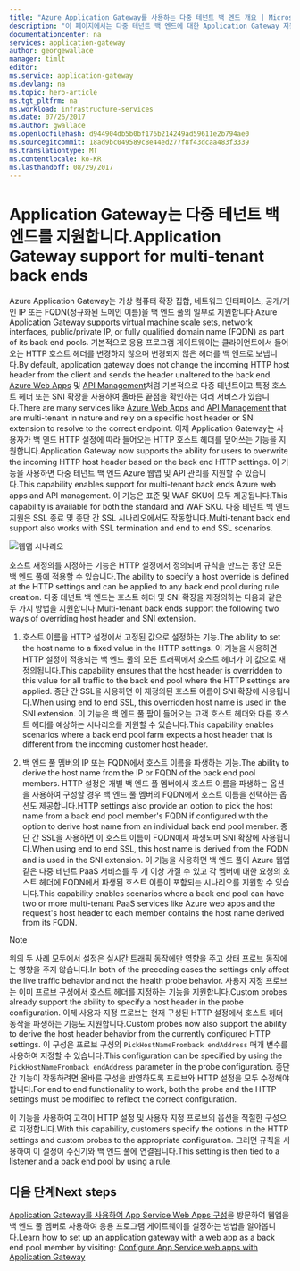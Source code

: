 ```yaml
---
title: "Azure Application Gateway를 사용하는 다중 테넌트 백 엔드 개요 | Microsoft Docs"
description: "이 페이지에서는 다중 테넌트 백 엔드에 대한 Application Gateway 지원의 개요를 제공합니다."
documentationcenter: na
services: application-gateway
author: georgewallace
manager: timlt
editor: 
ms.service: application-gateway
ms.devlang: na
ms.topic: hero-article
ms.tgt_pltfrm: na
ms.workload: infrastructure-services
ms.date: 07/26/2017
ms.author: gwallace
ms.openlocfilehash: d944904db5b0bf176b214249ad59611e2b794ae0
ms.sourcegitcommit: 18ad9bc049589c8e44ed277f8f43dcaa483f3339
ms.translationtype: MT
ms.contentlocale: ko-KR
ms.lasthandoff: 08/29/2017
---
```

# <a name="application-gateway-support-for-multi-tenant-back-ends"></a><span data-ttu-id="8148d-103">Application Gateway는 다중 테넌트 백 엔드를 지원합니다.</span><span class="sxs-lookup"><span data-stu-id="8148d-103">Application Gateway support for multi-tenant back ends</span></span>

<span data-ttu-id="8148d-104">Azure Application Gateway는 가상 컴퓨터 확장 집합, 네트워크 인터페이스, 공개/개인 IP 또는 FQDN(정규화된 도메인 이름)을 백 엔드 풀의 일부로 지원합니다.</span><span class="sxs-lookup"><span data-stu-id="8148d-104">Azure Application Gateway supports virtual machine scale sets, network interfaces, public/private IP, or fully qualified domain name (FQDN) as part of its back end pools.</span></span> <span data-ttu-id="8148d-105">기본적으로 응용 프로그램 게이트웨이는 클라이언트에서 들어오는 HTTP 호스트 헤더를 변경하지 않으며 변경되지 않은 헤더를 백 엔드로 보냅니다.</span><span class="sxs-lookup"><span data-stu-id="8148d-105">By default, application gateway does not change the incoming HTTP host header from the client and sends the header unaltered to the back end.</span></span> <span data-ttu-id="8148d-106">[Azure Web Apps](../app-service-web/app-service-web-overview.md) 및 [API Management](../api-management/api-management-key-concepts.md)처럼 기본적으로 다중 테넌트이고 특정 호스트 헤더 또는 SNI 확장을 사용하여 올바른 끝점을 확인하는 여러 서비스가 있습니다.</span><span class="sxs-lookup"><span data-stu-id="8148d-106">There are many services like [Azure Web Apps](../app-service-web/app-service-web-overview.md) and [API Management](../api-management/api-management-key-concepts.md) that are multi-tenant in nature and rely on a specific host header or SNI extension to resolve to the correct endpoint.</span></span> <span data-ttu-id="8148d-107">이제 Application Gateway는 사용자가 백 엔드 HTTP 설정에 따라 들어오는 HTTP 호스트 헤더를 덮어쓰는 기능을 지원합니다.</span><span class="sxs-lookup"><span data-stu-id="8148d-107">Application Gateway now supports the ability for users to overwrite the incoming HTTP host header based on the back end HTTP settings.</span></span> <span data-ttu-id="8148d-108">이 기능을 사용하면 다중 테넌트 백 엔드 Azure 웹앱 및 API 관리를 지원할 수 있습니다.</span><span class="sxs-lookup"><span data-stu-id="8148d-108">This capability enables support for multi-tenant back ends Azure web apps and API management.</span></span> <span data-ttu-id="8148d-109">이 기능은 표준 및 WAF SKU에 모두 제공됩니다.</span><span class="sxs-lookup"><span data-stu-id="8148d-109">This capability is available for both the standard and WAF SKU.</span></span> <span data-ttu-id="8148d-110">다중 테넌트 백 엔드 지원은 SSL 종료 및 종단 간 SSL 시나리오에서도 작동합니다.</span><span class="sxs-lookup"><span data-stu-id="8148d-110">Multi-tenant back end support also works with SSL termination and end to end SSL scenarios.</span></span>

![웹앱 시나리오](./media/application-gateway-web-app-overview/scenario.png)

<span data-ttu-id="8148d-112">호스트 재정의를 지정하는 기능은 HTTP 설정에서 정의되며 규칙을 만드는 동안 모든 백 엔드 풀에 적용할 수 있습니다.</span><span class="sxs-lookup"><span data-stu-id="8148d-112">The ability to specify a host override is defined at the HTTP settings and can be applied to any back end pool during rule creation.</span></span> <span data-ttu-id="8148d-113">다중 테넌트 백 엔드는 호스트 헤더 및 SNI 확장을 재정의하는 다음과 같은 두 가지 방법을 지원합니다.</span><span class="sxs-lookup"><span data-stu-id="8148d-113">Multi-tenant back ends support the following two ways of overriding host header and SNI extension.</span></span>

1. <span data-ttu-id="8148d-114">호스트 이름을 HTTP 설정에서 고정된 값으로 설정하는 기능.</span><span class="sxs-lookup"><span data-stu-id="8148d-114">The ability to set the host name to a fixed value in the HTTP settings.</span></span> <span data-ttu-id="8148d-115">이 기능을 사용하면 HTTP 설정이 적용되는 백 엔드 풀의 모든 트래픽에서 호스트 헤더가 이 값으로 재정의됩니다.</span><span class="sxs-lookup"><span data-stu-id="8148d-115">This capability ensures that the host header is overridden to this value for all traffic to the back end pool where the HTTP settings are applied.</span></span> <span data-ttu-id="8148d-116">종단 간 SSL을 사용하면 이 재정의된 호스트 이름이 SNI 확장에 사용됩니다.</span><span class="sxs-lookup"><span data-stu-id="8148d-116">When using end to end SSL, this overridden host name is used in the SNI extension.</span></span> <span data-ttu-id="8148d-117">이 기능은 백 엔드 풀 팜이 들어오는 고객 호스트 헤더와 다른 호스트 헤더를 예상하는 시나리오를 지원할 수 있습니다.</span><span class="sxs-lookup"><span data-stu-id="8148d-117">This capability enables scenarios where a back end pool farm expects a host header that is different from the incoming customer host header.</span></span>

2. <span data-ttu-id="8148d-118">백 엔드 풀 멤버의 IP 또는 FQDN에서 호스트 이름을 파생하는 기능.</span><span class="sxs-lookup"><span data-stu-id="8148d-118">The ability to derive the host name from the IP or FQDN of the back end pool members.</span></span> <span data-ttu-id="8148d-119">HTTP 설정은 개별 백 엔드 풀 멤버에서 호스트 이름을 파생하는 옵션을 사용하여 구성할 경우 백 엔드 풀 멤버의 FQDN에서 호스트 이름을 선택하는 옵션도 제공합니다.</span><span class="sxs-lookup"><span data-stu-id="8148d-119">HTTP settings also provide an option to pick the host name from a back end pool member's FQDN if configured with the option to derive host name from an individual back end pool member.</span></span> <span data-ttu-id="8148d-120">종단 간 SSL을 사용하면 이 호스트 이름이 FQDN에서 파생되며 SNI 확장에 사용됩니다.</span><span class="sxs-lookup"><span data-stu-id="8148d-120">When using end to end SSL, this host name is derived from the FQDN and is used in the SNI extension.</span></span> <span data-ttu-id="8148d-121">이 기능을 사용하면 백 엔드 풀이 Azure 웹앱 같은 다중 테넌트 PaaS 서비스를 두 개 이상 가질 수 있고 각 멤버에 대한 요청의 호스트 헤더에 FQDN에서 파생된 호스트 이름이 포함되는 시나리오를 지원할 수 있습니다.</span><span class="sxs-lookup"><span data-stu-id="8148d-121">This capability enables scenarios where a back end pool can have two or more multi-tenant PaaS services like Azure web apps and the request's host header to each member contains the host name derived from its FQDN.</span></span>

> [!NOTE]
> <span data-ttu-id="8148d-122">위의 두 사례 모두에서 설정은 실시간 트래픽 동작에만 영향을 주고 상태 프로브 동작에는 영향을 주지 않습니다.</span><span class="sxs-lookup"><span data-stu-id="8148d-122">In both of the preceding cases the settings only affect the live traffic behavior and not the health probe behavior.</span></span> <span data-ttu-id="8148d-123">사용자 지정 프로브는 이미 프로브 구성에서 호스트 헤더를 지정하는 기능을 지원합니다.</span><span class="sxs-lookup"><span data-stu-id="8148d-123">Custom probes already support the ability to specify a host header in the probe configuration.</span></span> <span data-ttu-id="8148d-124">이제 사용자 지정 프로브는 현재 구성된 HTTP 설정에서 호스트 헤더 동작을 파생하는 기능도 지원합니다.</span><span class="sxs-lookup"><span data-stu-id="8148d-124">Custom probes now also support the ability to derive the host header behavior from the currently configured HTTP settings.</span></span> <span data-ttu-id="8148d-125">이 구성은 프로브 구성의 `PickHostNameFromback endAddress` 매개 변수를 사용하여 지정할 수 있습니다.</span><span class="sxs-lookup"><span data-stu-id="8148d-125">This configuration can be specified by using the `PickHostNameFromback endAddress` parameter in the probe configuration.</span></span> <span data-ttu-id="8148d-126">종단 간 기능이 작동하려면 올바른 구성을 반영하도록 프로브와 HTTP 설정을 모두 수정해야 합니다.</span><span class="sxs-lookup"><span data-stu-id="8148d-126">For end to end functionality to work, both the probe and the HTTP settings must be modified to reflect the correct configuration.</span></span>

<span data-ttu-id="8148d-127">이 기능을 사용하여 고객이 HTTP 설정 및 사용자 지정 프로브의 옵션을 적절한 구성으로 지정합니다.</span><span class="sxs-lookup"><span data-stu-id="8148d-127">With this capability, customers specify the options in the HTTP settings and custom probes to the appropriate configuration.</span></span> <span data-ttu-id="8148d-128">그러면 규칙을 사용하여 이 설정이 수신기와 백 엔드 풀에 연결됩니다.</span><span class="sxs-lookup"><span data-stu-id="8148d-128">This setting is then tied to a listener and a back end pool by using a rule.</span></span>

## <a name="next-steps"></a><span data-ttu-id="8148d-129">다음 단계</span><span class="sxs-lookup"><span data-stu-id="8148d-129">Next steps</span></span>

<span data-ttu-id="8148d-130">[Application Gateway를 사용하여 App Service Web Apps 구성](application-gateway-web-app-powershell.md)을 방문하여 웹앱을 백 엔드 풀 멤버로 사용하여 응용 프로그램 게이트웨이를 설정하는 방법을 알아봅니다.</span><span class="sxs-lookup"><span data-stu-id="8148d-130">Learn how to set up an application gateway with a web app as a back end pool member by visiting: [Configure App Service web apps with Application Gateway](application-gateway-web-app-powershell.md)</span></span>
